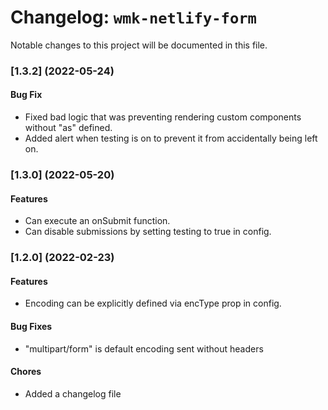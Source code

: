 # Changelog: `wmk-netlify-form`

Notable changes to this project will be documented in this file.

### [1.3.2] (2022-05-24)

#### Bug Fix

- Fixed bad logic that was preventing rendering custom components without "as" defined.
- Added alert when testing is on to prevent it from accidentally being left on.

### [1.3.0] (2022-05-20)

#### Features

- Can execute an onSubmit function.
- Can disable submissions by setting testing to true in config.

### [1.2.0] (2022-02-23)

#### Features

- Encoding can be explicitly defined via encType prop in config.

#### Bug Fixes

- "multipart/form" is default encoding sent without headers

#### Chores

- Added a changelog file
